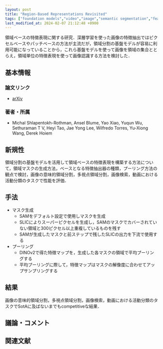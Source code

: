 ```yaml
---
layout: post
title: "Region-Based Representations Revisited"
tags: ["foundation models","video","image","semantic segmentation","feature learning"]
last_modified_at: 2024-02-07 21:12:48 +0900
---
```


領域ベースの特徴表現に関する研究．深層学習を使った画像の特徴抽出ではピクセルベースやパッチベースの方法が主流だが，領域分割の基盤モデルが容易に利用可能になっていることから，これら基盤モデルを使って画像を領域の集合ととらえ，領域単位の特徴表現を使って画像認識する方法を検討した．

## 基本情報

### 論文リンク

* [arXiv](https://arxiv.org/abs/2402.02352)

### 著者・所属

* Michal Shlapentokh-Rothman, Ansel Blume, Yao Xiao, Yuqun Wu, Sethuraman T V, Heyi Tao, Jae Yong Lee, Wilfredo Torres, Yu-Xiong Wang, Derek Hoiem

## 新規性

領域分割の基盤モデルを活用して領域ベースの特徴表現を構築する方法について，領域マスクの生成方法，ベースとなる特徴抽出器の種類，プーリング方法の観点で検討，画像の意味的領域分割，多視点領域分割，画像検索，動画における活動分類のタスクで性能を評価．

## 手法

* マスク生成
    * SAMをデフォルト設定で使用しマスクを生成
    * SLICによりスーパーピクセルを生成し，SAMのマスクでカバーされていない領域と300ピクセル以上重複しているものを残す
    * SAMが生成したマスクと前ステップで残したSLICの出力を下流で使用する
* プーリング
    * DINOv2で得た特徴マップを，生成した各マスクの領域で平均プーリングする
    * 平均プーリングに際して，特徴マップはマスクの解像度に合わせてアップサンプリングする

## 結果

画像の意味的領域分割，多視点領域分割，画像検索，動画における活動分類のタスクでSotAに及ばないまでもcompetitiveな結果．

## 議論・コメント



## 関連文献
